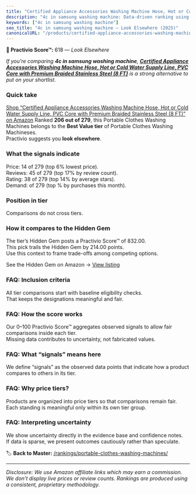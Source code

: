 ```yaml
---
title: "Certified Appliance Accessories Washing Machine Hose, Hot or Cold Water Supply Line, PVC Core with Premium Braided Stainless Steel (8 FT)"
description: "4c in samsung washing machine: Data-driven ranking using the Practivio Score™. Positioned by quality, value, demand, findability, momentum."
keywords: ["4c in samsung washing machine"]
seo_title: "4c in samsung washing machine — Look Elsewhere (2025)"
canonicalURL: "/products/certified-appliance-accessories-washing-machine-hose-hot-or-cold-water-supply-line-pvc-core-with-premium-braided-stainless-steel-8-ft-B001I1BMIE/"
---
```


**🚫 Practivio Score™:** 618 — _Look Elsewhere_


*If you're comparing **4c in samsung washing machine**, **[Certified Appliance Accessories Washing Machine Hose, Hot or Cold Water Supply Line, PVC Core with Premium Braided Stainless Steel (8 FT)](https://www.amazon.com/dp/B001I1BMIE?tag=practivio-20)** is a strong alternative to put on your shortlist.*
### Quick take
[Shop “Certified Appliance Accessories Washing Machine Hose, Hot or Cold Water Supply Line, PVC Core with Premium Braided Stainless Steel (8 FT)” on Amazon](https://www.amazon.com/dp/B001I1BMIE?tag=practivio-20)
Ranked **206 out of 279**, this Portable Clothes Washing Machines belongs to the **Best Value tier** of Portable Clothes Washing Machineses.  
Practivio suggests you **look elsewhere**.

### What the signals indicate
Price: 14 of 279 (top 6% lowest price).  
Reviews: 45 of 279 (top 17% by review count).  
Rating: 38 of 279 (top 14% by average stars).  
Demand:  of 279 (top % by purchases this month).

### Position in tier
Comparisons do not cross tiers.

### How it compares to the Hidden Gem
The tier’s Hidden Gem posts a Practivio Score™ of 832.00.  
This pick trails the Hidden Gem by 214.00 points.  
Use this context to frame trade-offs among competing options.  

See the Hidden Gem on Amazon → [View listing](https://www.amazon.com/dp/B01N68XF0O?tag=practivio-20)

### FAQ: Inclusion criteria
All tier comparisons start with baseline eligibility checks.  
That keeps the designations meaningful and fair.

### FAQ: How the score works
Our 0–100 Practivio Score™ aggregates observed signals to allow fair comparisons inside each tier.  
Missing data contributes to uncertainty, not fabricated values.

### FAQ: What “signals” means here
We define “signals” as the observed data points that indicate how a product compares to others in its tier.

### FAQ: Why price tiers?
Products are organized into price tiers so that comparisons remain fair.  
Each standing is meaningful only within its own tier group.

### FAQ: Interpreting uncertainty
We show uncertainty directly in the evidence base and confidence notes.  
If data is sparse, we present outcomes cautiously rather than speculate.


🏷️ **Back to Master:** [/rankings/portable-clothes-washing-machines/](/rankings/portable-clothes-washing-machines/)

---
_Disclosure: We use Amazon affiliate links which may earn a commission. We don’t display live prices or review counts. Rankings are produced using a consistent, proprietary methodology._
